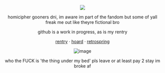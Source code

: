 <div align="center">
  
![](https://komarev.com/ghpvc/?username=decipherhomicide&color=red)

</div>

<div align="center">

homicipher gooners dni, im aware im part of the fandom but some of yall freak me out like theyre fictional bro
</div>

<div align="center">
github is a work in progress, as is my rentry
</div>

<div align="center">

[rentry](https://rentry.co/-prettiestprincess) · [hoard](https://rentry.co/nakoshoard) · [retrospring](https://retrospring.net/@anthropicdesire)

</div>

<div align="center">
  
![image](https://github.com/user-attachments/assets/3fea0955-80f1-4bdb-afde-3c9830e293dd)
</div>

<div align="center">
  
who the FUCK is 'the thing under my bed' pls leave or at least pay 2 stay im broke af
</div>
